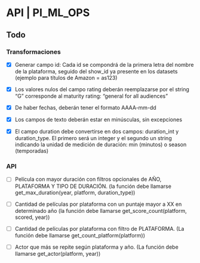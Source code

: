 # API | PI_ML_OPS

## Todo

### Transformaciones

- [x] Generar campo id: Cada id se compondrá de la primera letra del nombre de la plataforma, seguido del show_id ya presente en los datasets (ejemplo para títulos de Amazon = as123)

- [x] Los valores nulos del campo rating deberán reemplazarse por el string “G” corresponde al maturity rating: “general for all audiences”

- [x] De haber fechas, deberán tener el formato AAAA-mm-dd

- [x] Los campos de texto deberán estar en minúsculas, sin excepciones

- [x] El campo duration debe convertirse en dos campos: duration_int y duration_type. El primero será un integer y el segundo un string indicando la unidad de medición de duración: min (minutos) o season (temporadas)

### API

- [ ] Película con mayor duración con filtros opcionales de AÑO, PLATAFORMA Y TIPO DE DURACIÓN. (la función debe llamarse get_max_duration(year, platform, duration_type))

- [ ] Cantidad de películas por plataforma con un puntaje mayor a XX en determinado año (la función debe llamarse get_score_count(platform, scored, year))

- [ ] Cantidad de películas por plataforma con filtro de PLATAFORMA. (La función debe llamarse get_count_platform(platform))

- [ ] Actor que más se repite según plataforma y año. (La función debe llamarse get_actor(platform, year))

